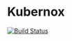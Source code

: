 # Kubernox

[![Build Status](https://dev.azure.com/kubernox/kubernox-builds/_apis/build/status/wetry-homelab.kubernox?branchName=master)](https://dev.azure.com/kubernox/kubernox-builds/_build/latest?definitionId=1&branchName=master)
